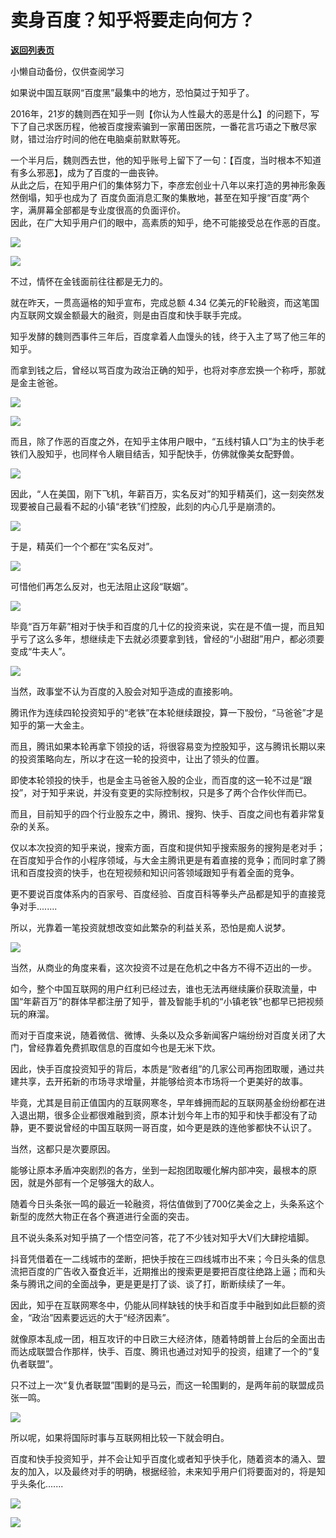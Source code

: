 # 卖身百度？知乎将要走向何方？

[**返回列表页**](/gzh/政事堂2019)

小懒自动备份，仅供查阅学习

  

如果说中国互联网“百度黑”最集中的地方，恐怕莫过于知乎了。  

  

2016年，21岁的魏则西在知乎一则【你认为人性最大的恶是什么】的问题下，写下了自己求医历程，他被百度搜索骗到一家莆田医院，一番花言巧语之下散尽家财，错过治疗时间的他在电脑桌前默默等死。

  

一个半月后，魏则西去世，他的知乎账号上留下了一句：【百度，当时根本不知道有多么邪恶】，成为了百度的一曲丧钟。  
从此之后，在知乎用户们的集体努力下，李彦宏创业十八年以来打造的男神形象轰然倒塌，知乎也成为了
百度负面消息汇聚的集散地，甚至在知乎搜“百度”两个字，满屏幕全部都是专业度很高的负面评价。  
因此，在广大知乎用户们的眼中，高素质的知乎，绝不可能接受总在作恶的百度。  
  

![](https://mmbiz.qpic.cn/mmbiz_png/rxhS23yu8cN6Dm5hibsHZJQHG2rF2GUPRIy94VQUk4y1HJp2bfGI2qOBST6JKFicFWXI2racicZ5SBj1wJHiaTOibzg/640?wx_fmt=png)

![](https://mmbiz.qpic.cn/mmbiz_png/rxhS23yu8cN6Dm5hibsHZJQHG2rF2GUPRjZClkCyuOL2WwZfb4Pxxb9zdnhrnzMVOgHo1BmuK5ibNyHVZ3QUs8zw/640?wx_fmt=png)

  

不过，情怀在金钱面前往往都是无力的。

  

就在昨天，一贯高逼格的知乎宣布，完成总额 4.34 亿美元的F轮融资，而这笔国内互联网文娱金额最大的融资，则是由百度和快手联手完成。

  

知乎发酵的魏则西事件三年后，百度拿着人血馒头的钱，终于入主了骂了他三年的知乎。

  

而拿到钱之后，曾经以骂百度为政治正确的知乎，也将对李彦宏换一个称呼，那就是金主爸爸。  

  

![](https://mmbiz.qpic.cn/mmbiz_png/rxhS23yu8cN6Dm5hibsHZJQHG2rF2GUPRXql0msiaWbdJSuc6iamBqO9ekXx7PujbzbevX0tdqkyibgevhCUbydxFQ/640?wx_fmt=png)

![](https://mmbiz.qpic.cn/mmbiz_png/rxhS23yu8cN6Dm5hibsHZJQHG2rF2GUPRsUFVLujqEBloSaenjc115DVFv9iceDhe1V3ictnmf0R7b8fqmU8LRnoQ/640?wx_fmt=png)

  

而且，除了作恶的百度之外，在知乎主体用户眼中，“五线村镇人口”为主的快手老铁们入股知乎，也同样令人瞋目结舌，知乎配快手，仿佛就像美女配野兽。  

  

![](https://mmbiz.qpic.cn/mmbiz_jpg/rxhS23yu8cN6Dm5hibsHZJQHG2rF2GUPRlUBp1XQL7KAPlMoFzpObwkU1nUPVzLfmBtR0kOpw3GBfkrInLC3cTw/640?wx_fmt=jpeg)

  

因此，“人在美国，刚下飞机，年薪百万，实名反对”的知乎精英们，这一刻突然发现要被自己最看不起的小镇“老铁”们控股，此刻的内心几乎是崩溃的。

  

![](https://mmbiz.qpic.cn/mmbiz_gif/rxhS23yu8cN6Dm5hibsHZJQHG2rF2GUPRyTMv0N7K7MyicbZXFG4shlBwMX8C4h5J40DxxXEMHAMbH1tucibKceSg/640?wx_fmt=gif)

  

于是，精英们一个个都在“实名反对”。  

  

![](https://mmbiz.qpic.cn/mmbiz_jpg/rxhS23yu8cN6Dm5hibsHZJQHG2rF2GUPRUEDZSIOsjXM6q7utuyZEoJB7uI4gtVYhrRLL9EZsbhJticDdpEHxUFg/640?wx_fmt=jpeg)

  

可惜他们再怎么反对，也无法阻止这段“联姻”。

  

![](https://mmbiz.qpic.cn/mmbiz_jpg/rxhS23yu8cN6Dm5hibsHZJQHG2rF2GUPRVt8v8DUBI2jD8ZxI9YG8O6uvynmYPftS50oBPh8iaxoVCXptFmEoV6g/640?wx_fmt=jpeg)

  

毕竟“百万年薪”相对于快手和百度的几十亿的投资来说，实在是不值一提，而且知乎亏了这么多年，想继续走下去就必须要拿到钱，曾经的“小甜甜”用户，都必须要变成“牛夫人”。

  

![](https://mmbiz.qpic.cn/mmbiz_jpg/rxhS23yu8cN6Dm5hibsHZJQHG2rF2GUPRebYP3xxeh5qtQejUhXHk1NHkJJAjgML9IBjXOyLsJClEfRuQUk3dKQ/640?wx_fmt=jpeg)

  

当然，政事堂不认为百度的入股会对知乎造成的直接影响。

  

腾讯作为连续四轮投资知乎的“老铁”在本轮继续跟投，算一下股份，“马爸爸”才是知乎的第一大金主。

  

而且，腾讯如果本轮再拿下领投的话，将很容易变为控股知乎，这与腾讯长期以来的投资策略向左，所以才在这一轮的投资中，让出了领头的位置。

  

即使本轮领投的快手，也是金主马爸爸入股的企业，而百度的这一轮不过是“跟投”，对于知乎来说，并没有变更的实际控制权，只是多了两个合作伙伴而已。

  

而且，目前知乎的四个行业股东之中，腾讯、搜狗、快手、百度之间也有着非常复杂的关系。  

  

仅以本次投资的知乎来说，搜索方面，百度和提供知乎搜索服务的搜狗是老对手；在百度知乎合作的小程序领域，与大金主腾讯更是有着直接的竞争；而同时拿了腾讯和百度投资的快手，也在短视频和知识问答领域跟知乎有着全面的竞争。

  

更不要说百度体系内的百家号、百度经验、百度百科等拳头产品都是知乎的直接竞争对手........

  

所以，光靠着一笔投资就想改变如此繁杂的利益关系，恐怕是痴人说梦。

  

![](https://mmbiz.qpic.cn/mmbiz_png/rxhS23yu8cN6Dm5hibsHZJQHG2rF2GUPRV8H4OSQy4Q56ficeaMwV4MuhslMN9dqIQbtIb38lFnK6NPOtmtRok8w/640?wx_fmt=png)

  

当然，从商业的角度来看，这次投资不过是在危机之中各方不得不迈出的一步。

  

如今，整个中国互联网的用户红利已经过去，谁也无法再继续廉价获取流量，中国“年薪百万”的群体早都注册了知乎，普及智能手机的“小镇老铁”也都早已把视频玩的麻溜。

  

而对于百度来说，随着微信、微博、头条以及众多新闻客户端纷纷对百度关闭了大门，曾经靠着免费抓取信息的百度如今也是无米下炊。

  

因此，快手百度投资知乎的背后，本质是“败者组”的几家公司再抱团取暖，通过共建共享，去开拓新的市场寻求增量，并能够给资本市场将一个更美好的故事。

  

毕竟，尤其是目前正值国内的互联网寒冬，早年蜂拥而起的互联网基金纷纷都在进入退出期，很多企业都很难融到资，原本计划今年上市的知乎和快手都没有了动静，更不要说曾经的中国互联网一哥百度，如今更是跌的连他爹都快不认识了。

  

当然，这都只是次要原因。

  

能够让原本矛盾冲突剧烈的各方，坐到一起抱团取暖化解内部冲突，最根本的原因，就是外部有一个足够强大的敌人。

  

随着今日头条张一鸣的最近一轮融资，将估值做到了700亿美金之上，头条系这个新型的庞然大物正在各个赛道进行全面的突击。

  

且不说头条系对知乎搞了一个悟空问答，花了不少钱对知乎大V们大肆挖墙脚。

  

抖音凭借着在一二线城市的垄断，把快手按在三四线城市出不来；今日头条的信息流把百度的广告收入蚕食近半，近期推出的搜索更是要把百度往绝路上逼；而和头条与腾讯之间的全面战争，更是更是打了谈、谈了打，断断续续了一年。

  

因此，知乎在互联网寒冬中，仍能从同样缺钱的快手和百度手中融到如此巨额的资金，“政治”因素要远远的大于“经济因素”。

  

就像原本乱成一团，相互攻讦的中日欧三大经济体，随着特朗普上台后的全面出击而达成联盟合作那样，快手、百度、腾讯也通过对知乎的投资，组建了一个的“复仇者联盟”。

  

只不过上一次“复仇者联盟”围剿的是马云，而这一轮围剿的，是两年前的联盟成员张一鸣。

  

![](https://mmbiz.qpic.cn/mmbiz_jpg/rxhS23yu8cN6Dm5hibsHZJQHG2rF2GUPRs3hwicOeofdAIggHtnEPB3ibRRCUgSDVO5IZ4Js7hnA1uibSWhtqY3fLA/640?wx_fmt=jpeg)

  

所以呢，如果将国际时事与互联网相比较一下就会明白。

  

百度和快手投资知乎，并不会让知乎百度化或者知乎快手化，随着资本的涌入、盟友的加入，以及最终对手的明确，根据经验，未来知乎用户们将要面对的，将是知乎头条化.......

  

![](https://mmbiz.qpic.cn/mmbiz_png/rxhS23yu8cN6Dm5hibsHZJQHG2rF2GUPRIfM59S5YwZ6yGliasbVt3hEqJLIcoZicvVfOw7jXWZtF3KpCqk95scoA/640?wx_fmt=png)

  

![](https://mmbiz.qpic.cn/mmbiz_jpg/rxhS23yu8cPp0iaKAfe0ZsWfgGcY72o9Nror8TicrtnlDsqzY7y4Kum4fM3X0FMEGlbvm9HvZUiaETSnLt4DHNLbQ/640?wx_fmt=jpeg)

  


